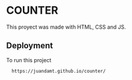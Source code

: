 
# COUNTER

This proyect was made with HTML, CSS and JS.

## Deployment

To run this project

```bash
  https://juandamt.github.io/counter/
```


